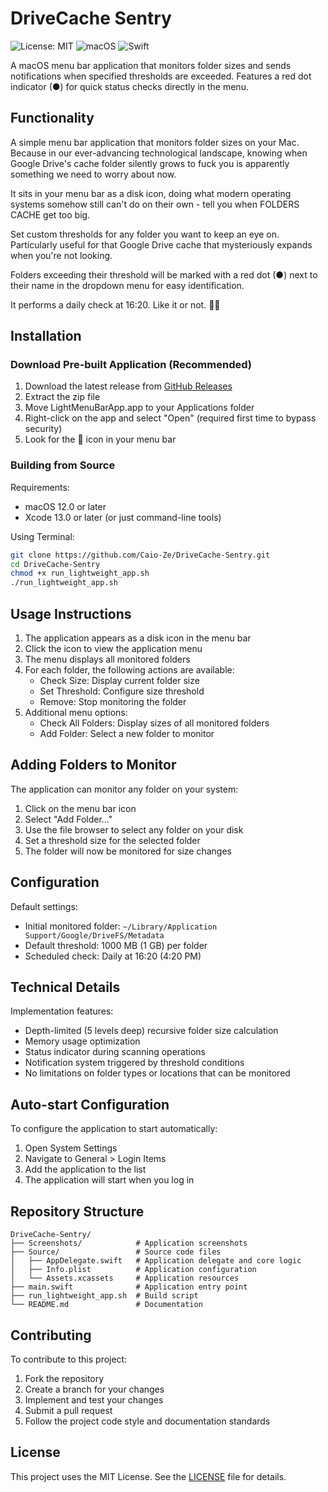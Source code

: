 # DriveCache Sentry

![License: MIT](https://img.shields.io/badge/License-MIT-green.svg)
![macOS](https://img.shields.io/badge/macOS-12.0%2B-blue)
![Swift](https://img.shields.io/badge/Swift-5.0-orange)

A macOS menu bar application that monitors folder sizes and sends notifications when specified thresholds are exceeded. Features a red dot indicator (●) for quick status checks directly in the menu.

## Functionality

A simple menu bar application that monitors folder sizes on your Mac. Because in our ever-advancing technological landscape, knowing when Google Drive's cache folder silently grows to fuck you is apparently something we need to worry about now.

It sits in your menu bar as a disk icon, doing what modern operating systems somehow still can't do on their own - tell you when FOLDERS CACHE get too big.

Set custom thresholds for any folder you want to keep an eye on. Particularly useful for that Google Drive cache that mysteriously expands when you're not looking.

Folders exceeding their threshold will be marked with a red dot (●) next to their name in the dropdown menu for easy identification.

It performs a daily check at 16:20. Like it or not. 🏳️‍🌈

## Installation

### Download Pre-built Application (Recommended)

1. Download the latest release from [GitHub Releases](https://github.com/Caio-Ze/DriveCache-Sentry/releases/latest)
2. Extract the zip file
3. Move LightMenuBarApp.app to your Applications folder
4. Right-click on the app and select "Open" (required first time to bypass security)
5. Look for the 💾 icon in your menu bar

### Building from Source

Requirements:
- macOS 12.0 or later
- Xcode 13.0 or later (or just command-line tools)

Using Terminal:
```bash
git clone https://github.com/Caio-Ze/DriveCache-Sentry.git
cd DriveCache-Sentry
chmod +x run_lightweight_app.sh
./run_lightweight_app.sh
```

## Usage Instructions

1. The application appears as a disk icon in the menu bar
2. Click the icon to view the application menu
3. The menu displays all monitored folders
4. For each folder, the following actions are available:
   - Check Size: Display current folder size
   - Set Threshold: Configure size threshold
   - Remove: Stop monitoring the folder
5. Additional menu options:
   - Check All Folders: Display sizes of all monitored folders
   - Add Folder: Select a new folder to monitor
   
## Adding Folders to Monitor

The application can monitor any folder on your system:
1. Click on the menu bar icon
2. Select "Add Folder..."
3. Use the file browser to select any folder on your disk
4. Set a threshold size for the selected folder
5. The folder will now be monitored for size changes

## Configuration

Default settings:
- Initial monitored folder: `~/Library/Application Support/Google/DriveFS/Metadata`
- Default threshold: 1000 MB (1 GB) per folder
- Scheduled check: Daily at 16:20 (4:20 PM)

## Technical Details

Implementation features:
- Depth-limited (5 levels deep) recursive folder size calculation
- Memory usage optimization
- Status indicator during scanning operations
- Notification system triggered by threshold conditions
- No limitations on folder types or locations that can be monitored

## Auto-start Configuration

To configure the application to start automatically:

1. Open System Settings
2. Navigate to General > Login Items
3. Add the application to the list
4. The application will start when you log in

## Repository Structure

```
DriveCache-Sentry/
├── Screenshots/            # Application screenshots
├── Source/                 # Source code files
│   ├── AppDelegate.swift   # Application delegate and core logic
│   ├── Info.plist          # Application configuration
│   └── Assets.xcassets     # Application resources
├── main.swift              # Application entry point
├── run_lightweight_app.sh  # Build script
└── README.md               # Documentation
```

## Contributing

To contribute to this project:

1. Fork the repository
2. Create a branch for your changes
3. Implement and test your changes
4. Submit a pull request
5. Follow the project code style and documentation standards

## License

This project uses the MIT License. See the [LICENSE](LICENSE) file for details. 